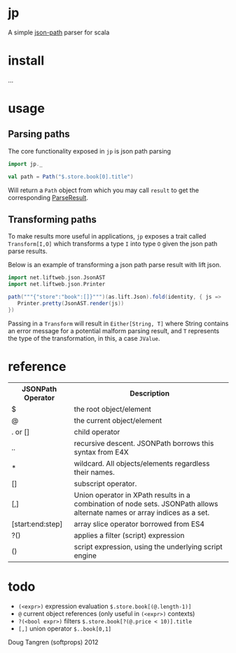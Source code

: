 # jp

A simple [json-path][jsonpath] parser for scala

# install

...

# usage

## Parsing paths

The core functionality exposed in `jp` is json path parsing

```scala
import jp._

val path = Path("$.store.book[0].title")
```

Will return a `Path` object from which you may call `result` to get the
corresponding [ParseResult][parseresult].

## Transforming paths

To make results more useful in applications, `jp` exposes a trait called `Transform[I,O]`
which transforms a type `I` into type `O` given the json path parse results.

Below is an example of transforming a json path parse result with lift json.

```scala
import net.liftweb.json.JsonAST
import net.liftweb.json.Printer

path("""{"store":"book":[]}""")(as.lift.Json).fold(identity, { js =>
   Printer.pretty(JsonAST.render(js))
})
```

Passing in a `Transform` will result in `Either[String, T]` where String contains an error
message for a potential malform parsing result, and `T` represents the type of the transformation,
in this, a case `JValue`.

# reference

<table>
  <tr>
    <th>JSONPath Operator</th><th>Description</th>
  </tr>
  <tr>
    <td>$</td><td>the root object/element</td>
  </tr>
  <tr>
    <td>@</td><td>the current object/element</td>
  </tr>
  <tr>
    <td>. or []</td><td>child operator</td>
  </tr>
  <tr>
    <td>..</td><td>recursive descent. JSONPath borrows this syntax from E4X</td>
  </tr>
  <tr>
    <td>*</td><td>wildcard. All objects/elements regardless their names.</td>
  </tr>
  <tr>
    <td>[]</td><td>subscript operator.</td>
  </tr>
  <tr>
    <td>[,]</td><td>Union operator in XPath results in a combination of node sets. JSONPath allows alternate names or array indices as a set.</td>
   </tr>
   <tr>
    <td>[start:end:step]</td><td>array slice operator borrowed from ES4</td>
    </tr>
   <tr>
    <td>?()</td><td>applies a filter (script) expression</td>    
    </tr>
   <tr>
    <td>()</td><td>script expression, using the underlying script engine</td>
  </tr>  
</table>

# todo

- `(<expr>)` expression evaluation `$.store.book[(@.length-1)]`
- `@` current object references (only useful in `(<expr>)` contexts)
- `?(<bool expr>)` filters `$.store.book[?(@.price < 10)].title`
- `[,]` union operator `$..book[0,1]`

Doug Tangren (softprops) 2012

[jsonpath]: http://goessner.net/articles/JsonPath/
[parseresult]: http://www.scala-lang.org/api/current/scala/util/parsing/combinator/Parsers$ParseResult.html
